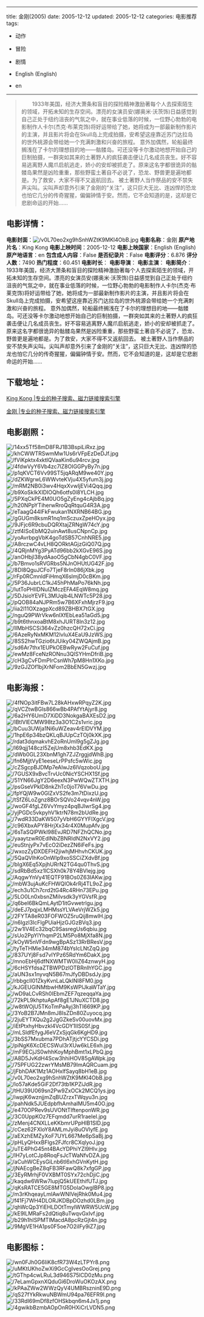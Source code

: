 
---
title: 金刚(2005)
date: 2005-12-12
updated: 2005-12-12
categories: 电影推荐
tags:
- 动作
- 冒险
- 剧情

- English (English)
- en
---


> 　　1933年美国，经济大萧条和盲目的探险精神激励著每个人去探索陌生的领域，开拓未知的生存空间。漂亮的女演员安(娜奥米·沃茨饰)日益感觉到自己正处于纽约沮丧的气氛之中，就在事业低落的时候，一位野心勃勃的电影制作人卡尔(杰克·布莱克饰)将好运带给了她，她将成为一部最新制作影片的主演，并且影片将会在Skull岛上完成拍摄，安希望这座靠近苏门达拉岛的世外桃源会带给她一个充满刺激和兴奋的旅程。 意外加偶然，轮船最终搁浅在了卡尔的理想目的地——骷髅岛。可还没等卡尔激动地想开始自己的巨制拍摄，一群突如其来的土著野人的疯狂袭击便让几名成员丧生。好不容易逃离野人魔爪启航逃走，娇小的安却被抓走了。原来这名字都很诡异的骷髅岛果然是凶险重重，那些野蛮土著自不必说了，恐龙、野兽更是遍地都是。为了救安，大家不得不又返航回去。 被土著野人当作祭品的安不禁失声尖叫。尖叫声却意外引来了金刚的“关注”，这只巨大无比、连凶悍的恐龙也怕它几分的传奇猩猩，偏偏钟情于安。然而，它不会知道的是，这却是它悲剧命运的开始……

## **电影详情**：

**电影封面**：<img src="https://image.tmdb.org/t/p/w200/v0L70eo2xg9hSnhWZtK9MKl4ObB.jpg" alt="/v0L70eo2xg9hSnhWZtK9MKl4ObB.jpg" title="/v0L70eo2xg9hSnhWZtK9MKl4ObB.jpg">
**电影名称**：金刚
**原产地片名**：King Kong
**电影上映时间**：2005-12-12
**电影上映国家**：English (English)
**原产地语言**：en
**包含成人内容**：False
**是否纪录片**：False
**电影评分**：6.876
**评分人数**：7490
**热门程度**：60.451
**电影时长**：
**电影导演**：
**电影主演**：
**电影简介**：　　1933年美国，经济大萧条和盲目的探险精神激励著每个人去探索陌生的领域，开拓未知的生存空间。漂亮的女演员安(娜奥米·沃茨饰)日益感觉到自己正处于纽约沮丧的气氛之中，就在事业低落的时候，一位野心勃勃的电影制作人卡尔(杰克·布莱克饰)将好运带给了她，她将成为一部最新制作影片的主演，并且影片将会在Skull岛上完成拍摄，安希望这座靠近苏门达拉岛的世外桃源会带给她一个充满刺激和兴奋的旅程。 意外加偶然，轮船最终搁浅在了卡尔的理想目的地——骷髅岛。可还没等卡尔激动地想开始自己的巨制拍摄，一群突如其来的土著野人的疯狂袭击便让几名成员丧生。好不容易逃离野人魔爪启航逃走，娇小的安却被抓走了。原来这名字都很诡异的骷髅岛果然是凶险重重，那些野蛮土著自不必说了，恐龙、野兽更是遍地都是。为了救安，大家不得不又返航回去。 被土著野人当作祭品的安不禁失声尖叫。尖叫声却意外引来了金刚的“关注”，这只巨大无比、连凶悍的恐龙也怕它几分的传奇猩猩，偏偏钟情于安。然而，它不会知道的是，这却是它悲剧命运的开始……

## **下载地址**：
[King Kong |专业的种子搜索、磁力链接搜索引擎](https://movie.amd794.com:2083/?search=King%20Kong&ordering=&mode=match_phrase&page_size=10&page=1)

[金刚 |专业的种子搜索、磁力链接搜索引擎](https://movie.amd794.com:2083/?search=%E9%87%91%E5%88%9A&ordering=&mode=match_phrase&page_size=10&page=1)
 

## **电影剧照**：
<img src="https://image.tmdb.org/t/p/original/14xx5Tf58mD8FRJ1B3BspiLiRxz.jpg" alt="/14xx5Tf58mD8FRJ1B3BspiLiRxz.jpg" title="/14xx5Tf58mD8FRJ1B3BspiLiRxz.jpg"><img src="https://image.tmdb.org/t/p/original/khCWWTRSwmMw1Us6rVFpEzDeDJf.jpg" alt="/khCWWTRSwmMw1Us6rVFpEzDeDJf.jpg" title="/khCWWTRSwmMw1Us6rVFpEzDeDJf.jpg"><img src="https://image.tmdb.org/t/p/original/fViKpktx4xktlQVaaKin6u94rcv.jpg" alt="/fViKpktx4xktlQVaaKin6u94rcv.jpg" title="/fViKpktx4xktlQVaaKin6u94rcv.jpg"><img src="https://image.tmdb.org/t/p/original/4fdwVyY6Vb4zc7lZ8OIGGPyBy7n.jpg" alt="/4fdwVyY6Vb4zc7lZ8OIGGPyBy7n.jpg" title="/4fdwVyY6Vb4zc7lZ8OIGGPyBy7n.jpg"><img src="https://image.tmdb.org/t/p/original/p1qKVCT6Vv99ST5jqARqM9we40Y.jpg" alt="/p1qKVCT6Vv99ST5jqARqM9we40Y.jpg" title="/p1qKVCT6Vv99ST5jqARqM9we40Y.jpg"><img src="https://image.tmdb.org/t/p/original/dZKWgrwL6WWvteKVju4X5yfum3j.jpg" alt="/dZKWgrwL6WWvteKVju4X5yfum3j.jpg" title="/dZKWgrwL6WWvteKVju4X5yfum3j.jpg"><img src="https://image.tmdb.org/t/p/original/mRM2NB0i3wv4HqxXvwIjEVi4Qqq.jpg" alt="/mRM2NB0i3wv4HqxXvwIjEVi4Qqq.jpg" title="/mRM2NB0i3wv4HqxXvwIjEVi4Qqq.jpg"><img src="https://image.tmdb.org/t/p/original/b9XoSklkXIDIOQh6otfs0l8YLCH.jpg" alt="/b9XoSklkXIDIOQh6otfs0l8YLCH.jpg" title="/b9XoSklkXIDIOQh6otfs0l8YLCH.jpg"><img src="https://image.tmdb.org/t/p/original/5PXqCkPE4M0UO5gZyEng4cAjbBq.jpg" alt="/5PXqCkPE4M0UO5gZyEng4cAjbBq.jpg" title="/5PXqCkPE4M0UO5gZyEng4cAjbBq.jpg"><img src="https://image.tmdb.org/t/p/original/h20NPpYTiherwRroQqRtquG4R3A.jpg" alt="/h20NPpYTiherwRroQqRtquG4R3A.jpg" title="/h20NPpYTiherwRroQqRtquG4R3A.jpg"><img src="https://image.tmdb.org/t/p/original/eTaagQ44lFkFwukan1NXRNB64BG.jpg" alt="/eTaagQ44lFkFwukan1NXRNB64BG.jpg" title="/eTaagQ44lFkFwukan1NXRNB64BG.jpg"><img src="https://image.tmdb.org/t/p/original/gGUGm8ksmR1nq1mSczuxZpeHOyx.jpg" alt="/gGUGm8ksmR1nq1mSczuxZpeHOyx.jpg" title="/gGUGm8ksmR1nq1mSczuxZpeHOyx.jpg"><img src="https://image.tmdb.org/t/p/original/9JFjc6R9cbuDQRXtajZRNgW74cY.jpg" alt="/9JFjc6R9cbuDQRXtajZRNgW74cY.jpg" title="/9JFjc6R9cbuDQRXtajZRNgW74cY.jpg"><img src="https://image.tmdb.org/t/p/original/ztf4lSoEbMQ2uinAwt8usCNpnCp.jpg" alt="/ztf4lSoEbMQ2uinAwt8usCNpnCp.jpg" title="/ztf4lSoEbMQ2uinAwt8usCNpnCp.jpg"><img src="https://image.tmdb.org/t/p/original/yoAvrbpgVbK4goTdSB57CnhNRE5.jpg" alt="/yoAvrbpgVbK4goTdSB57CnhNRE5.jpg" title="/yoAvrbpgVbK4goTdSB57CnhNRE5.jpg"><img src="https://image.tmdb.org/t/p/original/A8rczwC4vLH8QORktAGjzGiQ07Q.jpg" alt="/A8rczwC4vLH8QORktAGjzGiQ07Q.jpg" title="/A8rczwC4vLH8QORktAGjzGiQ07Q.jpg"><img src="https://image.tmdb.org/t/p/original/4QRjnMYg3PyATd96bb2kXGvE96S.jpg" alt="/4QRjnMYg3PyATd96bb2kXGvE96S.jpg" title="/4QRjnMYg3PyATd96bb2kXGvE96S.jpg"><img src="https://image.tmdb.org/t/p/original/anOHbjl38ydAaoO5gCbN4gbC0VF.jpg" alt="/anOHbjl38ydAaoO5gCbN4gbC0VF.jpg" title="/anOHbjl38ydAaoO5gCbN4gbC0VF.jpg"><img src="https://image.tmdb.org/t/p/original/b7Bmvo1sRVGRbs5NJnOHUtUG42F.jpg" alt="/b7Bmvo1sRVGRbs5NJnOHUtUG42F.jpg" title="/b7Bmvo1sRVGRbs5NJnOHUtUG42F.jpg"><img src="https://image.tmdb.org/t/p/original/8DI8QguJCFo7TjeF8rIn086jXbk.jpg" alt="/8DI8QguJCFo7TjeF8rIn086jXbk.jpg" title="/8DI8QguJCFo7TjeF8rIn086jXbk.jpg"><img src="https://image.tmdb.org/t/p/original/rFp0RCmnldFiHmqX6slmjD0cBKm.jpg" alt="/rFp0RCmnldFiHmqX6slmjD0cBKm.jpg" title="/rFp0RCmnldFiHmqX6slmjD0cBKm.jpg"><img src="https://image.tmdb.org/t/p/original/5P36JubrLC1kJ45hPhMaPo76kNh.jpg" alt="/5P36JubrLC1kJ45hPhMaPo76kNh.jpg" title="/5P36JubrLC1kJ45hPhMaPo76kNh.jpg"><img src="https://image.tmdb.org/t/p/original/lutToPHIIDNuIZMczEFA4EqW8mq.jpg" alt="/lutToPHIIDNuIZMczEFA4EqW8mq.jpg" title="/lutToPHIIDNuIZMczEFA4EqW8mq.jpg"><img src="https://image.tmdb.org/t/p/original/5DJsioYEVFL3MUqib4LNWTc5P28.jpg" alt="/5DJsioYEVFL3MUqib4LNWTc5P28.jpg" title="/5DJsioYEVFL3MUqib4LNWTc5P28.jpg"><img src="https://image.tmdb.org/t/p/original/pQOB84aNJPRm5w7B6XFxhMjrzF9.jpg" alt="/pQOB84aNJPRm5w7B6XFxhMjrzF9.jpg" title="/pQOB84aNJPRm5w7B6XFxhMjrzF9.jpg"><img src="https://image.tmdb.org/t/p/original/iia2l11OXzagpXcd89ZBHBX7tGX.jpg" alt="/iia2l11OXzagpXcd89ZBHBX7tGX.jpg" title="/iia2l11OXzagpXcd89ZBHBX7tGX.jpg"><img src="https://image.tmdb.org/t/p/original/nguQ9PWrVkw6nlXfEbLea51aGd5.jpg" alt="/nguQ9PWrVkw6nlXfEbLea51aGd5.jpg" title="/nguQ9PWrVkw6nlXfEbLea51aGd5.jpg"><img src="https://image.tmdb.org/t/p/original/b9t6thnxoaBtM8xhJURT8ln3z12.jpg" alt="/b9t6thnxoaBtM8xhJURT8ln3z12.jpg" title="/b9t6thnxoaBtM8xhJURT8ln3z12.jpg"><img src="https://image.tmdb.org/t/p/original/IlMbHSCSi364vZz0hzcQH72xCi.jpg" alt="/IlMbHSCSi364vZz0hzcQH72xCi.jpg" title="/IlMbHSCSi364vZz0hzcQH72xCi.jpg"><img src="https://image.tmdb.org/t/p/original/6AzeRyNxMKM12lvIuX4EaU9JzWS.jpg" alt="/6AzeRyNxMKM12lvIuX4EaU9JzWS.jpg" title="/6AzeRyNxMKM12lvIuX4EaU9JzWS.jpg"><img src="https://image.tmdb.org/t/p/original/8SS2hwTGzio6tJUiky04ZWQAjmB.jpg" alt="/8SS2hwTGzio6tJUiky04ZWQAjmB.jpg" title="/8SS2hwTGzio6tJUiky04ZWQAjmB.jpg"><img src="https://image.tmdb.org/t/p/original/sd6Ar7thx1EUPkOEBwRyw2FuCuf.jpg" alt="/sd6Ar7thx1EUPkOEBwRyw2FuCuf.jpg" title="/sd6Ar7thx1EUPkOEBwRyw2FuCuf.jpg"><img src="https://image.tmdb.org/t/p/original/ewMz8FceNzRONnu3QlSYHmDfriB.jpg" alt="/ewMz8FceNzRONnu3QlSYHmDfriB.jpg" title="/ewMz8FceNzRONnu3QlSYHmDfriB.jpg"><img src="https://image.tmdb.org/t/p/original/cH3gCvFDmPIrCsnWh7pM8Hn1XKo.jpg" alt="/cH3gCvFDmPIrCsnWh7pM8Hn1XKo.jpg" title="/cH3gCvFDmPIrCsnWh7pM8Hn1XKo.jpg"><img src="https://image.tmdb.org/t/p/original/9zGJZOf1bjXrNFom2BbEN5Gwzj.jpg" alt="/9zGJZOf1bjXrNFom2BbEN5Gwzj.jpg" title="/9zGJZOf1bjXrNFom2BbEN5Gwzj.jpg">

## **电影海报**：
<img src="https://image.tmdb.org/t/p/original/4fNOp3itFBw7L28kAHxwRPqyZ2K.jpg" alt="/4fNOp3itFBw7L28kAHxwRPqyZ2K.jpg" title="/4fNOp3itFBw7L28kAHxwRPqyZ2K.jpg"><img src="https://image.tmdb.org/t/p/original/qVCZtwBGls866wBb4PAfYtAjyr8.jpg" alt="/qVCZtwBGls866wBb4PAfYtAjyr8.jpg" title="/qVCZtwBGls866wBb4PAfYtAjyr8.jpg"><img src="https://image.tmdb.org/t/p/original/6a2HY6UmD7XiDD3NokgaBAXEsD2.jpg" alt="/6a2HY6UmD7XiDD3NokgaBAXEsD2.jpg" title="/6a2HY6UmD7XiDD3NokgaBAXEsD2.jpg"><img src="https://image.tmdb.org/t/p/original/lBtlVlECMW98tz3a3O1C2s1vric.jpg" alt="/lBtlVlECMW98tz3a3O1C2s1vric.jpg" title="/lBtlVlECMW98tz3a3O1C2s1vric.jpg"><img src="https://image.tmdb.org/t/p/original/bCuu3UWja1Ni6uWZeav4rEIDVYM.jpg" alt="/bCuu3UWja1Ni6uWZeav4rEIDVYM.jpg" title="/bCuu3UWja1Ni6uWZeav4rEIDVYM.jpg"><img src="https://image.tmdb.org/t/p/original/1hpE6p34bzQKLqBJUpCzTOj0kXK.jpg" alt="/1hpE6p34bzQKLqBJUpCzTOj0kXK.jpg" title="/1hpE6p34bzQKLqBJUpCzTOj0kXK.jpg"><img src="https://image.tmdb.org/t/p/original/rdat3dqmakvhE2oRnUml9g5gZJg.jpg" alt="/rdat3dqmakvhE2oRnUml9g5gZJg.jpg" title="/rdat3dqmakvhE2oRnUml9g5gZJg.jpg"><img src="https://image.tmdb.org/t/p/original/l69qjj148czI5ZejUm8xhb3EdKX.jpg" alt="/l69qjj148czI5ZejUm8xhb3EdKX.jpg" title="/l69qjj148czI5ZejUm8xhb3EdKX.jpg"><img src="https://image.tmdb.org/t/p/original/dWb0GL23XbnM1gh7ZJZrggjdWhB.jpg" alt="/dWb0GL23XbnM1gh7ZJZrggjdWhB.jpg" title="/dWb0GL23XbnM1gh7ZJZrggjdWhB.jpg"><img src="https://image.tmdb.org/t/p/original/fn6MjjtVyE1eeseLrPPsfc5wWic.jpg" alt="/fn6MjjtVyE1eeseLrPPsfc5wWic.jpg" title="/fn6MjjtVyE1eeseLrPPsfc5wWic.jpg"><img src="https://image.tmdb.org/t/p/original/cZSgcpBJDMp7eAlwJz6lVqzoboU.jpg" alt="/cZSgcpBJDMp7eAlwJz6lVqzoboU.jpg" title="/cZSgcpBJDMp7eAlwJz6lVqzoboU.jpg"><img src="https://image.tmdb.org/t/p/original/7GUSX9xBvcTrvUc0NicYSCHX1Sf.jpg" alt="/7GUSX9xBvcTrvUc0NicYSCHX1Sf.jpg" title="/7GUSX9xBvcTrvUc0NicYSCHX1Sf.jpg"><img src="https://image.tmdb.org/t/p/original/51YN66JgY2D6eexN3PwWQwZTXTH.jpg" alt="/51YN66JgY2D6eexN3PwWQwZTXTH.jpg" title="/51YN66JgY2D6eexN3PwWQwZTXTH.jpg"><img src="https://image.tmdb.org/t/p/original/psGseVPklD8nkZhTc0joT76VwDu.jpg" alt="/psGseVPklD8nkZhTc0joT76VwDu.jpg" title="/psGseVPklD8nkZhTc0joT76VwDu.jpg"><img src="https://image.tmdb.org/t/p/original/fpYQjW9w0GlZxVS2fe3m7tDixzU.jpg" alt="/fpYQjW9w0GlZxVS2fe3m7tDixzU.jpg" title="/fpYQjW9w0GlZxVS2fe3m7tDixzU.jpg"><img src="https://image.tmdb.org/t/p/original/tSfZ6LoZgnz8BOrSQVo24vqv4nW.jpg" alt="/tSfZ6LoZgnz8BOrSQVo24vqv4nW.jpg" title="/tSfZ6LoZgnz8BOrSQVo24vqv4nW.jpg"><img src="https://image.tmdb.org/t/p/original/woGF4fgLZ6VvYmyz4pqBJlwrSg4.jpg" alt="/woGF4fgLZ6VvYmyz4pqBJlwrSg4.jpg" title="/woGF4fgLZ6VvYmyz4pqBJlwrSg4.jpg"><img src="https://image.tmdb.org/t/p/original/yjPGDc5vkpyhV1ktrN78m2bUdRe.jpg" alt="/yjPGDc5vkpyhV1ktrN78m2bUdRe.jpg" title="/yjPGDc5vkpyhV1ktrN78m2bUdRe.jpg"><img src="https://image.tmdb.org/t/p/original/7wdR33DaKW507yVbH6GYYFlXgcV.jpg" alt="/7wdR33DaKW507yVbH6GYYFlXgcV.jpg" title="/7wdR33DaKW507yVbH6GYYFlXgcV.jpg"><img src="https://image.tmdb.org/t/p/original/c96XbxAPY8HrjXx34r4X0MupAfv.jpg" alt="/c96XbxAPY8HrjXx34r4X0MupAfv.jpg" title="/c96XbxAPY8HrjXx34r4X0MupAfv.jpg"><img src="https://image.tmdb.org/t/p/original/6sTaSQlPWkl98EvJRD7NFZhQCNo.jpg" alt="/6sTaSQlPWkl98EvJRD7NFZhQCNo.jpg" title="/6sTaSQlPWkl98EvJRD7NFZhQCNo.jpg"><img src="https://image.tmdb.org/t/p/original/yaaytzwR0EdlNbZBNRIdN2NxVY2.jpg" alt="/yaaytzwR0EdlNbZBNRIdN2NxVY2.jpg" title="/yaaytzwR0EdlNbZBNRIdN2NxVY2.jpg"><img src="https://image.tmdb.org/t/p/original/euStnjyPx7vEcO2iDezZN6iFeFs.jpg" alt="/euStnjyPx7vEcO2iDezZN6iFeFs.jpg" title="/euStnjyPx7vEcO2iDezZN6iFeFs.jpg"><img src="https://image.tmdb.org/t/p/original/wxozZyDXDEFH2jiwhjMHhvhCKUK.jpg" alt="/wxozZyDXDEFH2jiwhjMHhvhCKUK.jpg" title="/wxozZyDXDEFH2jiwhjMHhvhCKUK.jpg"><img src="https://image.tmdb.org/t/p/original/5QaQVIhKoOnWIp9xoSSCiZXdvBf.jpg" alt="/5QaQVIhKoOnWIp9xoSSCiZXdvBf.jpg" title="/5QaQVIhKoOnWIp9xoSSCiZXdvBf.jpg"><img src="https://image.tmdb.org/t/p/original/bIgX6Eq5XpjhURrN2TG4qu0ThvS.jpg" alt="/bIgX6Eq5XpjhURrN2TG4qu0ThvS.jpg" title="/bIgX6Eq5XpjhURrN2TG4qu0ThvS.jpg"><img src="https://image.tmdb.org/t/p/original/sdRbBd5xz1lCSXh0k78Y4BVlejg.jpg" alt="/sdRbBd5xz1lCSXh0k78Y4BVlejg.jpg" title="/sdRbBd5xz1lCSXh0k78Y4BVlejg.jpg"><img src="https://image.tmdb.org/t/p/original/AqgwYnVy41EQTF91BOs0Z63IAKw.jpg" alt="/AqgwYnVy41EQTF91BOs0Z63IAKw.jpg" title="/AqgwYnVy41EQTF91BOs0Z63IAKw.jpg"><img src="https://image.tmdb.org/t/p/original/mbW3ujAuKcFHWQlOk4rRj4TL9oZ.jpg" alt="/mbW3ujAuKcFHWQlOk4rRj4TL9oZ.jpg" title="/mbW3ujAuKcFHWQlOk4rRj4TL9oZ.jpg"><img src="https://image.tmdb.org/t/p/original/ech3u1Ch7crd2tG4Rc4RHn73EPu.jpg" alt="/ech3u1Ch7crd2tG4Rc4RHn73EPu.jpg" title="/ech3u1Ch7crd2tG4Rc4RHn73EPu.jpg"><img src="https://image.tmdb.org/t/p/original/5LO0Ln0xbsnZMilvsdk3yYGVsfR.jpg" alt="/5LO0Ln0xbsnZMilvsdk3yYGVsfR.jpg" title="/5LO0Ln0xbsnZMilvsdk3yYGVsfR.jpg"><img src="https://image.tmdb.org/t/p/original/q6beI6BkQmLAytD1itGvwetrlgu.jpg" alt="/q6beI6BkQmLAytD1itGvwetrlgu.jpg" title="/q6beI6BkQmLAytD1itGvwetrlgu.jpg"><img src="https://image.tmdb.org/t/p/original/deEJ7pqjxLMHMssYLVAeVrjWZk5.jpg" alt="/deEJ7pqjxLMHMssYLVAeVrjWZk5.jpg" title="/deEJ7pqjxLMHMssYLVAeVrjWZk5.jpg"><img src="https://image.tmdb.org/t/p/original/2FYTA8eR03FOFWOZ5ruQij8mwlH.jpg" alt="/2FYTA8eR03FOFWOZ5ruQij8mwlH.jpg" title="/2FYTA8eR03FOFWOZ5ruQij8mwlH.jpg"><img src="https://image.tmdb.org/t/p/original/n6lgzl3lcFlgPUiaHjzGJGzBVq3.jpg" alt="/n6lgzl3lcFlgPUiaHjzGJGzBVq3.jpg" title="/n6lgzl3lcFlgPUiaHjzGJGzBVq3.jpg"><img src="https://image.tmdb.org/t/p/original/2w1lV4Ec32bqC9SasregUs6qbiu.jpg" alt="/2w1lV4Ec32bqC9SasregUs6qbiu.jpg" title="/2w1lV4Ec32bqC9SasregUs6qbiu.jpg"><img src="https://image.tmdb.org/t/p/original/sUo2PpYlYhqmP2LM5Po8MjXfa8N.jpg" alt="/sUo2PpYlYhqmP2LM5Po8MjXfa8N.jpg" title="/sUo2PpYlYhqmP2LM5Po8MjXfa8N.jpg"><img src="https://image.tmdb.org/t/p/original/kOyW5nVFdn9wgBpASz13RrBResV.jpg" alt="/kOyW5nVFdn9wgBpASz13RrBResV.jpg" title="/kOyW5nVFdn9wgBpASz13RrBResV.jpg"><img src="https://image.tmdb.org/t/p/original/tyTeTHMie34mM874bYsIcLNtZqQ.jpg" alt="/tyTeTHMie34mM874bYsIcLNtZqQ.jpg" title="/tyTeTHMie34mM874bYsIcLNtZqQ.jpg"><img src="https://image.tmdb.org/t/p/original/837UYj8Fsd7vIYPz65RdYm6DakX.jpg" alt="/837UYj8Fsd7vIYPz65RdYm6DakX.jpg" title="/837UYj8Fsd7vIYPz65RdYm6DakX.jpg"><img src="https://image.tmdb.org/t/p/original/mnoEbHj6dfNXWMTW0IiZ64znwyH.jpg" alt="/mnoEbHj6dfNXWMTW0IiZ64znwyH.jpg" title="/mnoEbHj6dfNXWMTW0IiZ64znwyH.jpg"><img src="https://image.tmdb.org/t/p/original/6cHSYfdsaZTBWPDzlOTBRnIhYGC.jpg" alt="/6cHSYfdsaZTBWPDzlOTBRnIhYGC.jpg" title="/6cHSYfdsaZTBWPDzlOTBRnIhYGC.jpg"><img src="https://image.tmdb.org/t/p/original/aUN3sx1nyvqN5B67mJfyDBDsdJy.jpg" alt="/aUN3sx1nyvqN5B67mJfyDBDsdJy.jpg" title="/aUN3sx1nyvqN5B67mJfyDBDsdJy.jpg"><img src="https://image.tmdb.org/t/p/original/rbbgcIl01ZkyKvnLaLQklNI8FM0.jpg" alt="/rbbgcIl01ZkyKvnLaLQklNI8FM0.jpg" title="/rbbgcIl01ZkyKvnLaLQklNI8FM0.jpg"><img src="https://image.tmdb.org/t/p/original/kJGEUGlNMtbwHM9KsWPlJkaWTaY.jpg" alt="/kJGEUGlNMtbwHM9KsWPlJkaWTaY.jpg" title="/kJGEUGlNMtbwHM9KsWPlJkaWTaY.jpg"><img src="https://image.tmdb.org/t/p/original/wD9aLCvRSh0IEbmZEF7qzeqqaYa.jpg" alt="/wD9aLCvRSh0IEbmZEF7qzeqqaYa.jpg" title="/wD9aLCvRSh0IEbmZEF7qzeqqaYa.jpg"><img src="https://image.tmdb.org/t/p/original/72kPL9khptuApAf8gE1JNuXCTD8.jpg" alt="/72kPL9khptuApAf8gE1JNuXCTD8.jpg" title="/72kPL9khptuApAf8gE1JNuXCTD8.jpg"><img src="https://image.tmdb.org/t/p/original/w8tWOjU5TKoTmPaAyj3hTI669KP.jpg" alt="/w8tWOjU5TKoTmPaAyj3hTI669KP.jpg" title="/w8tWOjU5TKoTmPaAyj3hTI669KP.jpg"><img src="https://image.tmdb.org/t/p/original/3YoB2B7JMn8mJ8IsZDn80Zuyocq.jpg" alt="/3YoB2B7JMn8mJ8IsZDn80Zuyocq.jpg" title="/3YoB2B7JMn8mJ8IsZDn80Zuyocq.jpg"><img src="https://image.tmdb.org/t/p/original/2juEYTXQu2g2JgGZkeSv00uovMx.jpg" alt="/2juEYTXQu2g2JgGZkeSv00uovMx.jpg" title="/2juEYTXQu2g2JgGZkeSv00uovMx.jpg"><img src="https://image.tmdb.org/t/p/original/iEtPtxhyHbvzkl4VcGDY1IIS0Sf.jpg" alt="/iEtPtxhyHbvzkl4VcGDY1IIS0Sf.jpg" title="/iEtPtxhyHbvzkl4VcGDY1IIS0Sf.jpg"><img src="https://image.tmdb.org/t/p/original/mLSldfEfygJ6eVZxSjqGk6KgHD9.jpg" alt="/mLSldfEfygJ6eVZxSjqGk6KgHD9.jpg" title="/mLSldfEfygJ6eVZxSjqGk6KgHD9.jpg"><img src="https://image.tmdb.org/t/p/original/3bSS7Mxubma7PDhATjtjcYYCSDi.jpg" alt="/3bSS7Mxubma7PDhATjtjcYYCSDi.jpg" title="/3bSS7Mxubma7PDhATjtjcYYCSDi.jpg"><img src="https://image.tmdb.org/t/p/original/piNgK6XcDECSWuI3rXUw6kLE6xh.jpg" alt="/piNgK6XcDECSWuI3rXUw6kLE6xh.jpg" title="/piNgK6XcDECSWuI3rXUw6kLE6xh.jpg"><img src="https://image.tmdb.org/t/p/original/mF9ECjJS0whhKoyMphBmt1xLPbQ.jpg" alt="/mF9ECjJS0whhKoyMphBmt1xLPbQ.jpg" title="/mF9ECjJS0whhKoyMphBmt1xLPbQ.jpg"><img src="https://image.tmdb.org/t/p/original/A8D5JvKdH4Scw3hhiHOV85gAWpk.jpg" alt="/A8D5JvKdH4Scw3hhiHOV85gAWpk.jpg" title="/A8D5JvKdH4Scw3hhiHOV85gAWpk.jpg"><img src="https://image.tmdb.org/t/p/original/75PFUG22zwrYMsMB79ImAQRCuam.jpg" alt="/75PFUG22zwrYMsMB79ImAQRCuam.jpg" title="/75PFUG22zwrYMsMB79ImAQRCuam.jpg"><img src="https://image.tmdb.org/t/p/original/jFbhDAK1Mz1AOHxlfSayq8bH1eB.jpg" alt="/jFbhDAK1Mz1AOHxlfSayq8bH1eB.jpg" title="/jFbhDAK1Mz1AOHxlfSayq8bH1eB.jpg"><img src="https://image.tmdb.org/t/p/original/v0L70eo2xg9hSnhWZtK9MKl4ObB.jpg" alt="/v0L70eo2xg9hSnhWZtK9MKl4ObB.jpg" title="/v0L70eo2xg9hSnhWZtK9MKl4ObB.jpg"><img src="https://image.tmdb.org/t/p/original/lo57aKde5GiF2Df73tb1KPZiJdR.jpg" alt="/lo57aKde5GiF2Df73tb1KPZiJdR.jpg" title="/lo57aKde5GiF2Df73tb1KPZiJdR.jpg"><img src="https://image.tmdb.org/t/p/original/tHU39U069sn2Pw9ZxOCk2MCQ1ys.jpg" alt="/tHU39U069sn2Pw9ZxOCk2MCQ1ys.jpg" title="/tHU39U069sn2Pw9ZxOCk2MCQ1ys.jpg"><img src="https://image.tmdb.org/t/p/original/iwpjK6wznjjmZqBUZrzxTWqyu3n.jpg" alt="/iwpjK6wznjjmZqBUZrzxTWqyu3n.jpg" title="/iwpjK6wznjjmZqBUZrzxTWqyu3n.jpg"><img src="https://image.tmdb.org/t/p/original/pahNdk5JUEdpbfhAmhalMU5m40O.jpg" alt="/pahNdk5JUEdpbfhAmhalMU5m40O.jpg" title="/pahNdk5JUEdpbfhAmhalMU5m40O.jpg"><img src="https://image.tmdb.org/t/p/original/e470OPRev9sUVONtTIftenponWR.jpg" alt="/e470OPRev9sUVONtTIftenponWR.jpg" title="/e470OPRev9sUVONtTIftenponWR.jpg"><img src="https://image.tmdb.org/t/p/original/3C0UppKOz7EFqmdd7urR1raeIeI.jpg" alt="/3C0UppKOz7EFqmdd7urR1raeIeI.jpg" title="/3C0UppKOz7EFqmdd7urR1raeIeI.jpg"><img src="https://image.tmdb.org/t/p/original/zMenj4CNXLLeKKbmrUPpHIB1SlD.jpg" alt="/zMenj4CNXLLeKKbmrUPpHIB1SlD.jpg" title="/zMenj4CNXLLeKKbmrUPpHIB1SlD.jpg"><img src="https://image.tmdb.org/t/p/original/cCez62FXloY8AMLmJyi8uOVlyfE.jpg" alt="/cCez62FXloY8AMLmJyi8uOVlyfE.jpg" title="/cCez62FXloY8AMLmJyi8uOVlyfE.jpg"><img src="https://image.tmdb.org/t/p/original/aEXzhEMZyXoF7UYL667Me6pSaBj.jpg" alt="/aEXzhEMZyXoF7UYL667Me6pSaBj.jpg" title="/aEXzhEMZyXoF7UYL667Me6pSaBj.jpg"><img src="https://image.tmdb.org/t/p/original/pHLyQHxxBFlgs2FJfcr8CXqlyoJ.jpg" alt="/pHLyQHxxBFlgs2FJfcr8CXqlyoJ.jpg" title="/pHLyQHxxBFlgs2FJfcr8CXqlyoJ.jpg"><img src="https://image.tmdb.org/t/p/original/uTE4PhG45nt4BAcYDPhiYZl9HIv.jpg" alt="/uTE4PhG45nt4BAcYDPhiYZl9HIv.jpg" title="/uTE4PhG45nt4BAcYDPhiYZl9HIv.jpg"><img src="https://image.tmdb.org/t/p/original/lH7yLotCJp8RoqFsJcTWaNfvDZA.jpg" alt="/lH7yLotCJp8RoqFsJcTWaNfvDZA.jpg" title="/lH7yLotCJp8RoqFsJcTWaNfvDZA.jpg"><img src="https://image.tmdb.org/t/p/original/aCuhWCEysGiLnb6tl6xhGVnKytH.jpg" alt="/aCuhWCEysGiLnb6tl6xhGVnKytH.jpg" title="/aCuhWCEysGiLnb6tl6xhGVnKytH.jpg"><img src="https://image.tmdb.org/t/p/original/jNAEcgBeZ8qFB3RFawQ8k7xfgGP.jpg" alt="/jNAEcgBeZ8qFB3RFawQ8k7xfgGP.jpg" title="/jNAEcgBeZ8qFB3RFawQ8k7xfgGP.jpg"><img src="https://image.tmdb.org/t/p/original/3EyRMrhjF0VXBMT0SYx72chDjiC.jpg" alt="/3EyRMrhjF0VXBMT0SYx72chDjiC.jpg" title="/3EyRMrhjF0VXBMT0SYx72chDjiC.jpg"><img src="https://image.tmdb.org/t/p/original/kaqdw6WRw7IupjQ5kUEEthifUTJ.jpg" alt="/kaqdw6WRw7IupjQ5kUEEthifUTJ.jpg" title="/kaqdw6WRw7IupjQ5kUEEthifUTJ.jpg"><img src="https://image.tmdb.org/t/p/original/qKsRATCE5GE8MTG5DolaOwgIBP8.jpg" alt="/qKsRATCE5GE8MTG5DolaOwgIBP8.jpg" title="/qKsRATCE5GE8MTG5DolaOwgIBP8.jpg"><img src="https://image.tmdb.org/t/p/original/m3rKhqeayLmlAwWNIVejRhk0Mu4.jpg" alt="/m3rKhqeayLmlAwWNIVejRhk0Mu4.jpg" title="/m3rKhqeayLmlAwWNIVejRhk0Mu4.jpg"><img src="https://image.tmdb.org/t/p/original/f41Fj7WH4DLORJKDBpDOzhd0LBm.jpg" alt="/f41Fj7WH4DLORJKDBpDOzhd0LBm.jpg" title="/f41Fj7WH4DLORJKDBpDOzhd0LBm.jpg"><img src="https://image.tmdb.org/t/p/original/qhWcQp3YiEHLDOtTmyIWWRW5UcW.jpg" alt="/qhWcQp3YiEHLDOtTmyIWWRW5UcW.jpg" title="/qhWcQp3YiEHLDOtTmyIWWRW5UcW.jpg"><img src="https://image.tmdb.org/t/p/original/kE9lLMRaFs2dQtiq8uTwqvGxIvf.jpg" alt="/kE9lLMRaFs2dQtiq8uTwqvGxIvf.jpg" title="/kE9lLMRaFs2dQtiq8uTwqvGxIvf.jpg"><img src="https://image.tmdb.org/t/p/original/b29h1hISPMTlMacdA8pcRzGjt4n.jpg" alt="/b29h1hISPMTlMacdA8pcRzGjt4n.jpg" title="/b29h1hISPMTlMacdA8pcRzGjt4n.jpg"><img src="https://image.tmdb.org/t/p/original/9MgVE1HA1ps0F5oe7O2iIFy9iZ7.jpg" alt="/9MgVE1HA1ps0F5oe7O2iIFy9iZ7.jpg" title="/9MgVE1HA1ps0F5oe7O2iIFy9iZ7.jpg">

## **电影图标**：
<img src="https://image.tmdb.org/t/p/original/wn0FJh0G6IiK8cfR73W4zLTPYr8.png" alt="/wn0FJh0G6IiK8cfR73W4zLTPYr8.png" title="/wn0FJh0G6IiK8cfR73W4zLTPYr8.png"><img src="https://image.tmdb.org/t/p/original/uMKtUKhoZwXi9GcCgIvesOoGrej.png" alt="/uMKtUKhoZwXi9GcCgIvesOoGrej.png" title="/uMKtUKhoZwXi9GcCgIvesOoGrej.png"><img src="https://image.tmdb.org/t/p/original/tGThp4cwLRuL3d946S75lCD0zMu.png" alt="/tGThp4cwLRuL3d946S75lCD0zMu.png" title="/tGThp4cwLRuL3d946S75lCD0zMu.png"><img src="https://image.tmdb.org/t/p/original/7eLamGpxnXQduGi6DroWuOKOzAX.png" alt="/7eLamGpxnXQduGi6DroWuOKOzAX.png" title="/7eLamGpxnXQduGi6DroWuOKOzAX.png"><img src="https://image.tmdb.org/t/p/original/kPAaZWw2WWzQyV4UMBRszninE9D.png" alt="/kPAaZWw2WWzQyV4UMBRszninE9D.png" title="/kPAaZWw2WWzQyV4UMBRszninE9D.png"><img src="https://image.tmdb.org/t/p/original/qS27fYkRkwuNBWmU94pa76EFR9l.png" alt="/qS27fYkRkwuNBWmU94pa76EFR9l.png" title="/qS27fYkRkwuNBWmU94pa76EFR9l.png"><img src="https://image.tmdb.org/t/p/original/33RdI69mDf8zfOHSkbqn6m4Jx1j.png" alt="/33RdI69mDf8zfOHSkbqn6m4Jx1j.png" title="/33RdI69mDf8zfOHSkbqn6m4Jx1j.png"><img src="https://image.tmdb.org/t/p/original/4gwikbBzmbAOpOnR0HXiCrLVDN5.png" alt="/4gwikbBzmbAOpOnR0HXiCrLVDN5.png" title="/4gwikbBzmbAOpOnR0HXiCrLVDN5.png">
